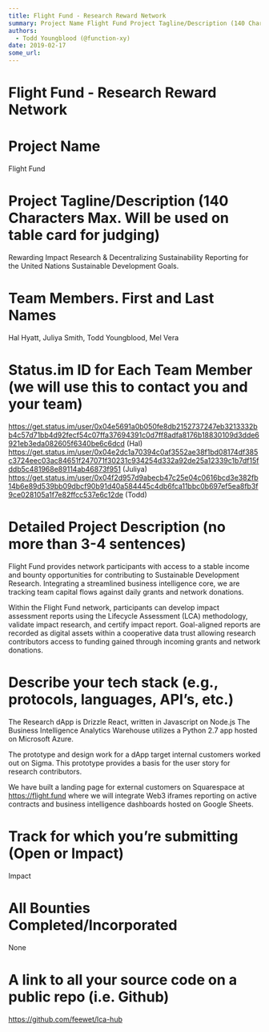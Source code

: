 ```yaml
---
title: Flight Fund - Research Reward Network
summary: Project Name Flight Fund Project Tagline/Description (140 Characters Max. Will be used on table card for judging) Rewarding Impact Research & Decentralizing Sustainability Reporting for the United Nations Sustainable Development Goals. Team Members. First and Last Names Hal Hyatt, Juliya Smith, Todd Youngblood, Mel Vera Status.im ID for Each Team Member (we will use this to contact you and your team) https-//get.status.im/user/0x04e5691a0b050fe8db2152737247eb3213332bb4c57d71bb4d92fecf54c07ffa376
authors:
  - Todd Youngblood (@function-xy)
date: 2019-02-17
some_url: 
---
```


# Flight Fund - Research Reward Network


# Project Name
Flight Fund

# Project Tagline/Description (140 Characters Max. Will be used on table card for judging)
Rewarding Impact Research & Decentralizing Sustainability Reporting for the United Nations Sustainable Development Goals.

# Team Members. First and Last Names
Hal Hyatt, Juliya Smith, Todd Youngblood, Mel Vera

# Status.im ID for Each Team Member (we will use this to contact you and your team)
https://get.status.im/user/0x04e5691a0b050fe8db2152737247eb3213332bb4c57d71bb4d92fecf54c07ffa37694391c0d7ff8adfa8176b18830109d3dde6921eb3eda082605f6340be6c6dcd (Hal)
https://get.status.im/user/0x04e2dc1a70394c0af3552ae38f1bd08174df385c3724eec03ac84651f247071f30231c934254d332a92de25a12339c1b7df15fddb5c481968e89114ab46873f951 (Juliya)
https://get.status.im/user/0x04f2d957d9abecb47c25e04c0616bcd3e382fb14b6e89d539bb09dbcf90b91d40a584445c4db6fca11bbc0b697ef5ea8fb3f9ce028105a1f7e82ffcc537e6c12de (Todd)

# Detailed Project Description (no more than 3-4 sentences)
Flight Fund provides network participants with access to a stable income and bounty opportunities for contributing to Sustainable Development Research. Integrating a streamlined business intelligence core, we are tracking team capital flows against daily grants and network donations.

Within the Flight Fund network, participants can develop impact assessment reports using the Lifecycle Assessment (LCA) methodology, validate impact research, and certify impact report. Goal-aligned reports are recorded as digital assets within a cooperative data trust allowing research contributors access to funding gained through incoming grants and network donations.


# Describe your tech stack (e.g., protocols, languages, API’s, etc.)
The Research dApp is Drizzle React, written in Javascript on Node.js
The Business Intelligence Analytics Warehouse utilizes a Python 2.7 app hosted on Microsoft Azure.

The prototype and design work for a dApp target internal customers worked out on Sigma. This prototype provides a basis for the user story for research contributors. 

We have built a landing page for external customers on Squarespace at https://flight.fund where we will integrate Web3 iframes reporting on active contracts and business intelligence dashboards hosted on Google Sheets.

# Track for which you’re submitting (Open or Impact)
Impact

# All Bounties Completed/Incorporated
None

# A link to all your source code on a public repo (i.e. Github)
https://github.com/feewet/lca-hub



